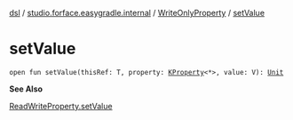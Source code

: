 [dsl](../../index.md) / [studio.forface.easygradle.internal](../index.md) / [WriteOnlyProperty](index.md) / [setValue](./set-value.md)

# setValue

`open fun setValue(thisRef: T, property: `[`KProperty`](https://kotlinlang.org/api/latest/jvm/stdlib/kotlin.reflect/-k-property/index.html)`<*>, value: V): `[`Unit`](https://kotlinlang.org/api/latest/jvm/stdlib/kotlin/-unit/index.html)

**See Also**

[ReadWriteProperty.setValue](https://kotlinlang.org/api/latest/jvm/stdlib/kotlin.properties/-read-write-property/set-value.html)

